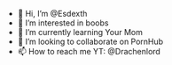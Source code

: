 - 👋 Hi, I’m @Esdexth
- 👀 I’m interested in boobs
- 🌱 I’m currently learning Your Mom
- 💞️ I’m looking to collaborate on PornHub
- 📫 How to reach me YT: @Drachenlord

<!---
Esdexth/Esdexth is a ✨ special ✨ repository because its `README.md` (this file) appears on your GitHub profile.
You can click the Preview link to take a look at your changes.
--->
